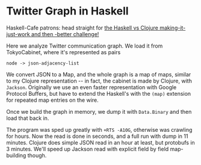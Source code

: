 Twitter Graph in Haskell
========================

Haskell-Cafe patrons: head straight for [the Haskell vs Clojure making-it-just-work and then -better challenge!](husky/Haskell-vs-Clojure-Twitter.md)

Here we analyze Twitter communication graph.  We load it from TokyoCabinet, where it's represented as pairs

	node -> json-adjacency-list
	
We convert JSON to a Map, and the whole graph is a map of maps, similar to my Clojure representation -- in fact, the cabinet is made by Clojure, with `Jackson`.  Originally we use an even faster representation with Google Protocol Buffers, but have to extend the Haskell's with the `(map)` extension for repeated map entries on the wire.  

Once we build the graph in memory, we dump it with `Data.Binary` and then load that back in.

The program was sped up greatly with `+RTS -A10G`, otherwise was crawling for hours.  Now the read is done in seconds, and a full run with dump in 11 minutes.  Clojure does simple JSON read in an hour at least, but protobufs in 3 minutes.  We'll speed up Jackson read with explicit field by field map-building though.